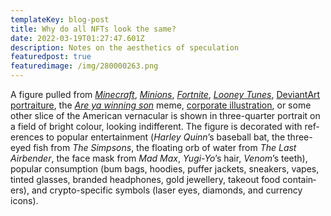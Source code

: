 ```yaml
---
templateKey: blog-post
title: Why do all NFTs look the same?
date: 2022-03-19T01:27:47.601Z
description: Notes on the aes­thet­ics of spec­u­la­tion
featuredpost: true
featuredimage: /img/280000263.png
---
```

A fig­ure pulled from *[Minecraft](https://opensea.io/collection/meebits)*, *[Minions](https://opensea.io/collection/dourdarcels)*, *[Fortnite](https://opensea.io/collection/clonex#)*, *[Looney Tunes](https://opensea.io/collection/degentoonz-collection)*, [DeviantArt por­trai­ture](https://opensea.io/collection/cryptocoven), the *[Are ya win­ning son](https://opensea.io/collection/mfers)* meme, [cor­po­rate il­lus­tra­tion](https://www.wired.co.uk/article/corporate-memphis-design-tech), or some other slice of the American ver­nac­u­lar is shown in three-quar­ter por­trait on a field of bright colour, look­ing in­dif­fer­ent. The fig­ure is dec­o­rated with ref­er­ences to pop­u­lar en­ter­tain­ment (*Harley Quinn*’s base­ball bat, the three-eyed fish from *The Simpsons*, the float­ing orb of wa­ter from *The Last Airbender*, the face mask from *Mad Max*, *Yugi-Yo*’s hair, *Venom*’s teeth), pop­u­lar con­sump­tion (bum bags, hood­ies, puffer jack­ets, sneak­ers, vapes, tinted glasses, branded head­phones, gold jew­ellery, take­out food con­tain­ers), and crypto-spe­cific sym­bols (laser eyes, di­a­monds, and cur­rency icons).